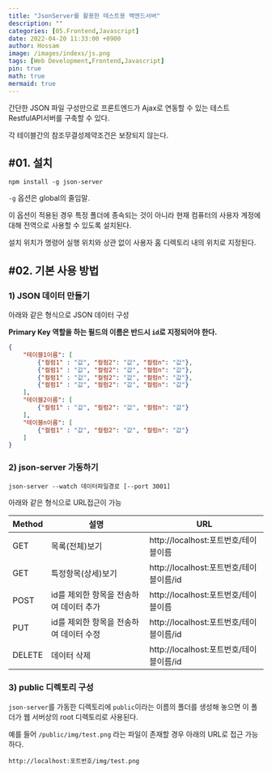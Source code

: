```yaml
---
title: "JsonServer를 활용한 테스트용 백엔드서버"
description: ""
categories: [05.Frontend,Javascript]
date: 2022-04-20 11:33:00 +0900
author: Hossam
image: /images/indexs/js.png
tags: [Web Development,Frontend,Javascript]
pin: true
math: true
mermaid: true
---
```


간단한 JSON 파일 구성만으로 프론트엔드가 Ajax로 연동할 수 있는 테스트 RestfulAPI서버를 구축할 수 있다.

각 테이블간의 참조무결성제약조건은 보장되지 않는다.



## #01. 설치

```shell
npm install -g json-server
```

`-g` 옵션은 global의 줄임말.

이 옵션이 적용된 경우 특정 폴더에 종속되는 것이 아니라 현재 컴퓨터의 사용자 계정에 대해 전역으로 사용할 수 있도록 설치된다.

설치 위치가 명령어 실행 위치와 상관 없이 사용자 홈 디렉토리 내의 위치로 지정된다.

## #02. 기본 사용 방법

### 1) JSON 데이터 만들기

아래와 같은 형식으로 JSON 데이터 구성

**Primary Key 역할을 하는 필드의 이름은 반드시 `id`로 지정되어야 한다.**

```json
{
    "테이블1이름": [
        {"컬럼1" : "값", "컬럼2": "값", "컬럼n": "값"},
        {"컬럼1" : "값", "컬럼2": "값", "컬럼n": "값"},
        {"컬럼1" : "값", "컬럼2": "값", "컬럼n": "값"},
        {"컬럼1" : "값", "컬럼2": "값", "컬럼n": "값"}
    ],
    "테이블2이름": [
        {"컬럼1" : "값", "컬럼2": "값", "컬럼n": "값"}
    ],
    "테이블n이름": [
        {"컬럼1" : "값", "컬럼2": "값", "컬럼n": "값"}
    ]
}
```

### 2) json-server 가동하기

```shell
json-server --watch 데이터파일경로 [--port 3001]
```

아래와 같은 형식으로 URL접근이 가능

| Method | 설명                                    | URL                                     |
| ------ | --------------------------------------- | --------------------------------------- |
| GET    | 목록(전체)보기                          | http://localhost:포트번호/테이블이름    |
| GET    | 특정항목(상세)보기                      | http://localhost:포트번호/테이블이름/id |
| POST   | id를 제외한 항목을 전송하여 데이터 추가 | http://localhost:포트번호/테이블이름    |
| PUT    | id를 제외한 항목을 전송하여 데이터 수정 | http://localhost:포트번호/테이블이름/id |
| DELETE | 데이터 삭제                             | http://localhost:포트번호/테이블이름/id |

### 3) public 디렉토리 구성

`json-server`를 가동한 디렉토리에 `public`이라는 이름의 폴더를 생성해 놓으면 이 폴더가 웹 서버상의 root 디렉토리로 사용된다.

예를 들어 `/public/img/test.png` 라는 파일이 존재할 경우 아래의 URL로 접근 가능하다.

```
http://localhost:포트번호/img/test.png
```
